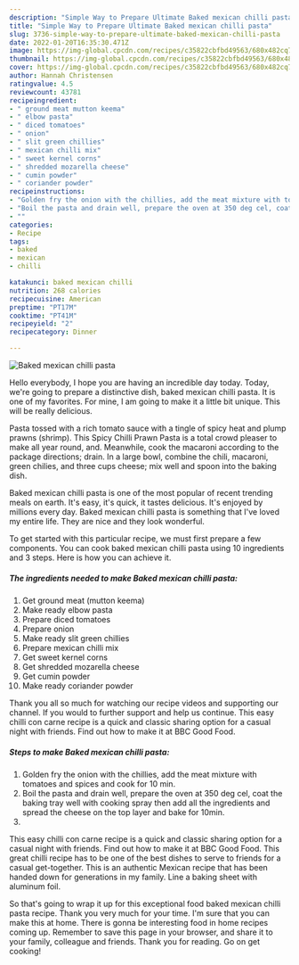 ```yaml
---
description: "Simple Way to Prepare Ultimate Baked mexican chilli pasta"
title: "Simple Way to Prepare Ultimate Baked mexican chilli pasta"
slug: 3736-simple-way-to-prepare-ultimate-baked-mexican-chilli-pasta
date: 2022-01-20T16:35:30.471Z
image: https://img-global.cpcdn.com/recipes/c35822cbfbd49563/680x482cq70/baked-mexican-chilli-pasta-recipe-main-photo.jpg
thumbnail: https://img-global.cpcdn.com/recipes/c35822cbfbd49563/680x482cq70/baked-mexican-chilli-pasta-recipe-main-photo.jpg
cover: https://img-global.cpcdn.com/recipes/c35822cbfbd49563/680x482cq70/baked-mexican-chilli-pasta-recipe-main-photo.jpg
author: Hannah Christensen
ratingvalue: 4.5
reviewcount: 43781
recipeingredient:
- " ground meat mutton keema"
- " elbow pasta"
- " diced tomatoes"
- " onion"
- " slit green chillies"
- " mexican chilli mix"
- " sweet kernel corns"
- " shredded mozarella cheese"
- " cumin powder"
- " coriander powder"
recipeinstructions:
- "Golden fry the onion with the chillies, add the meat mixture with tomatoes and spices and cook for 10 min."
- "Boil the pasta and drain well, prepare the oven at 350 deg cel, coat the baking tray well with cooking spray then add all the ingredients and spread the cheese on the top layer and bake for 10min."
- ""
categories:
- Recipe
tags:
- baked
- mexican
- chilli

katakunci: baked mexican chilli 
nutrition: 268 calories
recipecuisine: American
preptime: "PT17M"
cooktime: "PT41M"
recipeyield: "2"
recipecategory: Dinner

---
```



![Baked mexican chilli pasta](https://img-global.cpcdn.com/recipes/c35822cbfbd49563/680x482cq70/baked-mexican-chilli-pasta-recipe-main-photo.jpg)

Hello everybody, I hope you are having an incredible day today. Today, we're going to prepare a distinctive dish, baked mexican chilli pasta. It is one of my favorites. For mine, I am going to make it a little bit unique. This will be really delicious.

Pasta tossed with a rich tomato sauce with a tingle of spicy heat and plump prawns (shrimp). This Spicy Chilli Prawn Pasta is a total crowd pleaser to make all year round, and. Meanwhile, cook the macaroni according to the package directions; drain. In a large bowl, combine the chili, macaroni, green chilies, and three cups cheese; mix well and spoon into the baking dish.

Baked mexican chilli pasta is one of the most popular of recent trending meals on earth. It's easy, it's quick, it tastes delicious. It's enjoyed by millions every day. Baked mexican chilli pasta is something that I've loved my entire life. They are nice and they look wonderful.


To get started with this particular recipe, we must first prepare a few components. You can cook baked mexican chilli pasta using 10 ingredients and 3 steps. Here is how you can achieve it.

<!--inarticleads1-->

##### The ingredients needed to make Baked mexican chilli pasta:

1. Get  ground meat (mutton keema)
1. Make ready  elbow pasta
1. Prepare  diced tomatoes
1. Prepare  onion
1. Make ready  slit green chillies
1. Prepare  mexican chilli mix
1. Get  sweet kernel corns
1. Get  shredded mozarella cheese
1. Get  cumin powder
1. Make ready  coriander powder


Thank you all so much for watching our recipe videos and supporting our channel. If you would to further support and help us continue. This easy chilli con carne recipe is a quick and classic sharing option for a casual night with friends. Find out how to make it at BBC Good Food. 

<!--inarticleads2-->

##### Steps to make Baked mexican chilli pasta:

1. Golden fry the onion with the chillies, add the meat mixture with tomatoes and spices and cook for 10 min.
1. Boil the pasta and drain well, prepare the oven at 350 deg cel, coat the baking tray well with cooking spray then add all the ingredients and spread the cheese on the top layer and bake for 10min.
1. 


This easy chilli con carne recipe is a quick and classic sharing option for a casual night with friends. Find out how to make it at BBC Good Food. This great chilli recipe has to be one of the best dishes to serve to friends for a casual get-together. This is an authentic Mexican recipe that has been handed down for generations in my family. Line a baking sheet with aluminum foil. 

So that's going to wrap it up for this exceptional food baked mexican chilli pasta recipe. Thank you very much for your time. I'm sure that you can make this at home. There is gonna be interesting food in home recipes coming up. Remember to save this page in your browser, and share it to your family, colleague and friends. Thank you for reading. Go on get cooking!
